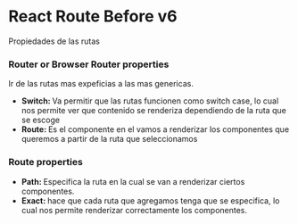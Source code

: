 # React Route Before v6

Propiedades de las rutas 


### Router or Browser Router properties
Ir de las rutas mas expeficias a las mas genericas.

<ul> 
    <li> <b>Switch: </b> 
    Va permitir que las rutas funcionen como switch case, lo cual nos permite ver que contenido se renderiza dependiendo de la ruta que se escoge</li>
    <li> <b>Route: </b> 
    Es el componente en el vamos a renderizar los componentes que queremos a partir de la ruta que seleccionamos </li>
</ul>


### Route properties
<ul> 
    <li> <b>Path: </b> 
    Especifica la ruta en la cual se van a renderizar ciertos componentes. </li>
     <li> <b>Exact: </b> 
    hace que cada ruta que agregamos tenga que se especifica, lo cual nos permite renderizar correctamente los componentes.</li>
</ul>

